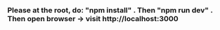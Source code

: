 ### Please at the root, do: "npm install" . Then "npm run dev" . Then open browser -> visit http://localhost:3000
